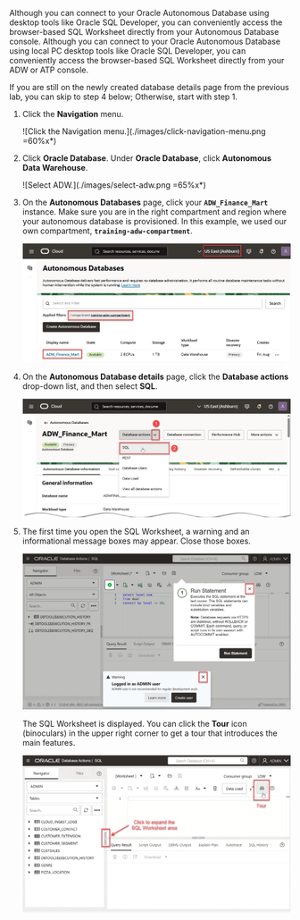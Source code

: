 <!--
    {
        "name":"Connect with SQL Worksheet",
        "description":"Connect to Autonomous Database using the SQL Worksheet in Database Actions",
        "author": "Lauran K. Serhal",
        "lastUpdated": "August 2025"
    }
-->

Although you can connect to your Oracle Autonomous Database using desktop tools like Oracle SQL Developer, you can conveniently access the browser-based SQL Worksheet directly from your Autonomous Database console.
Although you can connect to your Oracle Autonomous Database using local PC desktop tools like Oracle SQL Developer, you can conveniently access the browser-based SQL Worksheet directly from your ADW or ATP console.

If you are still on the newly created database details page from the previous lab, you can skip to step 4 below; Otherwise, start with step 1.

1. Click the **Navigation** menu.

    ![Click the Navigation menu.](./images/click-navigation-menu.png =60%x*)

2. Click **Oracle Database**. Under **Oracle Database**, click **Autonomous Data Warehouse**.

    ![Select ADW.](./images/select-adw.png =65%x*)

3. On the **Autonomous Databases** page, click your **`ADW_Finance_Mart`** instance. Make sure you are in the right compartment and region where your autonomous database is provisioned. In this example, we used our own compartment, **`training-adw-compartment`**.

    ![Click ADW instance.](./images/click-adw-instance.png " ")

4. On the **Autonomous Database details** page, click the **Database actions** drop-down list, and then select **SQL**.

    ![Click SQL from Database actions drop-down list.](images/click-sql.png " ")

5. The first time you open the SQL Worksheet, a warning and an informational message boxes may appear. Close those boxes.

    ![SQL Worksheet with informational boxes.](./images/informational-boxes.png " ")

    The SQL Worksheet is displayed. You can click the **Tour** icon (binoculars) in the upper right corner to get a tour that introduces the main features.

    ![The SQL Worksheet is displayed.](./images/sql-worksheet.png " ")
